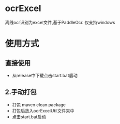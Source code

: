 # ocrExcel
离线ocr识别为excel文件,基于PaddleOcr.
仅支持windows

# 使用方式

## 直接使用
- 从release中下载点击start.bat启动
## 2.手动打包
- 打包 maven clean package
- 打包后放入ocrExcelUtil文件夹中
- 点击start.bat启动
